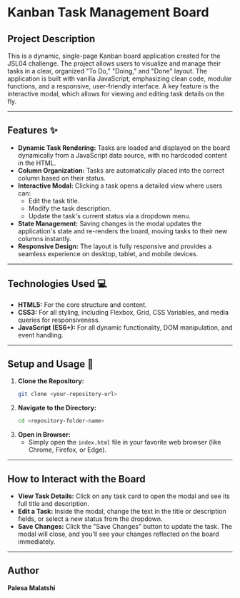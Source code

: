 # Kanban Task Management Board

## Project Description

This is a dynamic, single-page Kanban board application created for the JSL04 challenge. The project allows users to visualize and manage their tasks in a clear, organized "To Do," "Doing," and "Done" layout. The application is built with vanilla JavaScript, emphasizing clean code, modular functions, and a responsive, user-friendly interface. A key feature is the interactive modal, which allows for viewing and editing task details on the fly.

---

## Features ✨

* **Dynamic Task Rendering:** Tasks are loaded and displayed on the board dynamically from a JavaScript data source, with no hardcoded content in the HTML.
* **Column Organization:** Tasks are automatically placed into the correct column based on their status.
* **Interactive Modal:** Clicking a task opens a detailed view where users can:
    * Edit the task title.
    * Modify the task description.
    * Update the task's current status via a dropdown menu.
* **State Management:** Saving changes in the modal updates the application's state and re-renders the board, moving tasks to their new columns instantly.
* **Responsive Design:** The layout is fully responsive and provides a seamless experience on desktop, tablet, and mobile devices.

---

## Technologies Used 💻

* **HTML5:** For the core structure and content.
* **CSS3:** For all styling, including Flexbox, Grid, CSS Variables, and media queries for responsiveness.
* **JavaScript (ES6+):** For all dynamic functionality, DOM manipulation, and event handling.

---

## Setup and Usage 🚀

1.  **Clone the Repository:**
    ```bash
    git clone <your-repository-url>
    ```
2.  **Navigate to the Directory:**
    ```bash
    cd <repository-folder-name>
    ```
3.  **Open in Browser:**
    * Simply open the `index.html` file in your favorite web browser (like Chrome, Firefox, or Edge).

---

## How to Interact with the Board

* **View Task Details:** Click on any task card to open the modal and see its full title and description.
* **Edit a Task:** Inside the modal, change the text in the title or description fields, or select a new status from the dropdown.
* **Save Changes:** Click the "Save Changes" button to update the task. The modal will close, and you'll see your changes reflected on the board immediately.

---

## Author

**Palesa Malatshi**